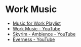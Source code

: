 # Work Music
- [Music for Work Playlist](https://www.youtube.com/playlist?list=PL4qBE1-4ZNC0Wam6r8MaZoUfZ8ektEVYe)
- [Work Music - YouTube](https://www.youtube.com/playlist?list=PL4qBE1-4ZNC0Wam6r8MaZoUfZ8ektEVYe)
- [Skyrim - Ambience - YouTube](https://www.youtube.com/playlist?list=PLdSUTU0oamrwC0PY7uUc0EJMKlWCiku43)
- [Everness - YouTube](https://www.youtube.com/channel/UCa3SDs8cPme7tD9S8BIVYrw)
